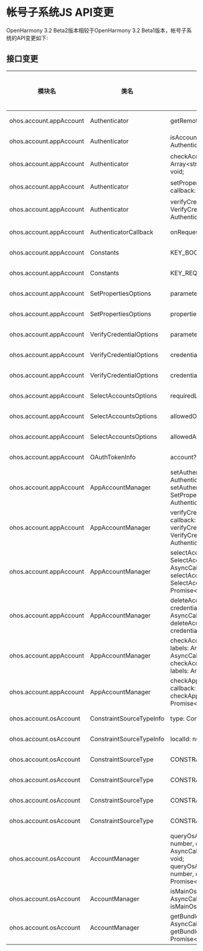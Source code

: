 # 帐号子系统JS API变更

OpenHarmony 3.2 Beta2版本相较于OpenHarmony 3.2 Beta1版本，帐号子系统的API变更如下:

## 接口变更

| 模块名 | 类名 | 方法/属性/枚举/常量 | 变更类型 |
|---|---|---|---|
| ohos.account.appAccount | Authenticator | getRemoteObject(): rpc.RemoteObject; | 新增 |
| ohos.account.appAccount | Authenticator | isAccountRemovable(name: string, callback: AuthenticatorCallback): void; | 新增 |
| ohos.account.appAccount | Authenticator | checkAccountLabels(name: string, labels: Array\<string>, callback: AuthenticatorCallback): void; | 新增 |
| ohos.account.appAccount | Authenticator | setProperties(options: SetPropertiesOptions, callback: AuthenticatorCallback): void; | 新增 |
| ohos.account.appAccount | Authenticator | verifyCredential(name: string, options: VerifyCredentialOptions, callback: AuthenticatorCallback): void; | 新增 |
| ohos.account.appAccount | AuthenticatorCallback | onRequestContinued?: () => void; | 新增 |
| ohos.account.appAccount | Constants | KEY_BOOLEAN_RESULT = "booleanResult" | 新增 |
| ohos.account.appAccount | Constants | KEY_REQUIRED_LABELS = "requiredLabels" | 新增 |
| ohos.account.appAccount | SetPropertiesOptions | parameters?: {[key: string]: Object} | 新增 |
| ohos.account.appAccount | SetPropertiesOptions | properties?: {[key: string]: Object}, | 新增 |
| ohos.account.appAccount | VerifyCredentialOptions | parameters?: {[key:string]: Object} | 新增 |
| ohos.account.appAccount | VerifyCredentialOptions | credential?: string, | 新增 |
| ohos.account.appAccount | VerifyCredentialOptions | credentialType?: string, | 新增 |
| ohos.account.appAccount | SelectAccountsOptions | requiredLabels?: Array\<string> | 新增 |
| ohos.account.appAccount | SelectAccountsOptions | allowedOwners?: Array\<string>, | 新增 |
| ohos.account.appAccount | SelectAccountsOptions | allowedAccounts?: Array\<AppAccountInfo>, | 新增 |
| ohos.account.appAccount | OAuthTokenInfo | account?: AppAccountInfo; | 新增 |
| ohos.account.appAccount | AppAccountManager | setAuthenticatorProperties(owner: string, callback: AuthenticatorCallback): void;<br>setAuthenticatorProperties(owner: string, options: SetPropertiesOptions, callback: AuthenticatorCallback): void; | 新增 |
| ohos.account.appAccount | AppAccountManager | verifyCredential(name: string, owner: string, callback: AuthenticatorCallback): void;<br>verifyCredential(name: string, owner: string, options: VerifyCredentialOptions, callback: AuthenticatorCallback): void; | 新增 |
| ohos.account.appAccount | AppAccountManager | selectAccountsByOptions(options: SelectAccountsOptions, callback: AsyncCallback\<Array\<AppAccountInfo>>);<br>selectAccountsByOptions(options: SelectAccountsOptions): Promise\<Array\<AppAccountInfo>>; | 新增 |
| ohos.account.appAccount | AppAccountManager | deleteAccountCredential(name: string, credentialType: string, callback: AsyncCallback\<void>): void;<br>deleteAccountCredential(name: string, credentialType: string): Promise\<void>; | 新增 |
| ohos.account.appAccount | AppAccountManager | checkAccountLabels(name: string, owner: string, labels: Array\<string>, callback: AsyncCallback\<boolean>): void;<br>checkAccountLabels(name: string, owner: string, labels: Array\<string>): Promise\<boolean>; | 新增 |
| ohos.account.appAccount | AppAccountManager | checkAppAccess(name: string, bundleName: string, callback: AsyncCallback\<boolean>): void;<br>checkAppAccess(name: string, bundleName: string): Promise\<boolean>; | 新增 |
| ohos.account.osAccount | ConstraintSourceTypeInfo | type: ConstraintSourceType; | 新增 |
| ohos.account.osAccount | ConstraintSourceTypeInfo | localId: number; | 新增 |
| ohos.account.osAccount | ConstraintSourceType | CONSTRAINT_TYPE_PROFILE_OWNER = 3 | 新增 |
| ohos.account.osAccount | ConstraintSourceType | CONSTRAINT_TYPE_DEVICE_OWNER = 2 | 新增 |
| ohos.account.osAccount | ConstraintSourceType | CONSTRAINT_TYPE_BASE = 1 | 新增 |
| ohos.account.osAccount | ConstraintSourceType | CONSTRAINT_NOT_EXIST = 0 | 新增 |
| ohos.account.osAccount | AccountManager | queryOsAccountConstraintSourceTypes(localId: number, constraint: string, callback: AsyncCallback\<Array\<ConstraintSourceTypeInfo>>): void;<br>queryOsAccountConstraintSourceTypes(localId: number, constraint: string): Promise\<Array\<ConstraintSourceTypeInfo>>; | 新增 |
| ohos.account.osAccount | AccountManager | isMainOsAccount(callback: AsyncCallback\<boolean>): void;<br>isMainOsAccount(): Promise\<boolean>; | 新增 |
| ohos.account.osAccount | AccountManager | getBundleIdFromUid(uid: number, callback: AsyncCallback\<number>): void;<br>getBundleIdFromUid(uid: number): Promise\<number>; | 新增 |